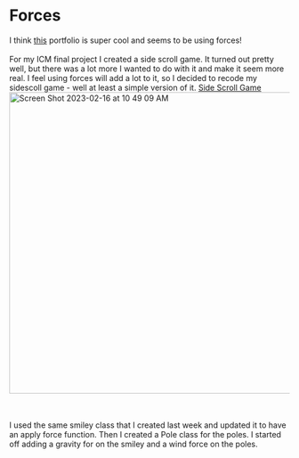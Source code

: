 # Forces
I think [this](https://oimo.io/works) portfolio is super cool and seems to be using forces!
<br></br>
For my ICM final project I created a side scroll game. It turned out pretty well, but there was a lot more I wanted to do with it and make it seem more real. I feel using forces will add a lot to it, so I decided to recode my sidescoll game - well at least a simple version of it. 
[Side Scroll Game](https://editor.p5js.org/gracywhelihan/sketches/P7MicU1a5)
<img width="541" alt="Screen Shot 2023-02-16 at 10 49 09 AM" src="https://user-images.githubusercontent.com/76453899/219420098-5fd95812-1d9f-40db-ae4f-ccac406110d5.png">

<br></br>
I used the same smiley class that I created last week and updated it to have an apply force function. Then I created a Pole class for the poles. I started off adding a gravity for on the smiley and a wind force on the poles. 
